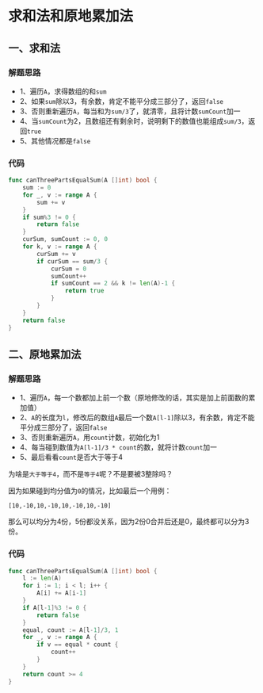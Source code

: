 # 求和法和原地累加法
## 一、求和法
### 解题思路
* 1、遍历``A``，求得数组的和``sum``
* 2、如果``sum``除以3，有余数，肯定不能平分成三部分了，返回``false``
* 3、否则重新遍历``A``，每当和为``sum/3``了，就清零，且将计数``sumCount``加一
* 4、当``sumCount``为2，且数组还有剩余时，说明剩下的数值也能组成``sum/3``，返回``true``
* 5、其他情况都是``false``

### 代码

```go
func canThreePartsEqualSum(A []int) bool {
	sum := 0
	for _, v := range A {
		sum += v
	}
	if sum%3 != 0 {
		return false
	}
	curSum, sumCount := 0, 0
	for k, v := range A {
		curSum += v
		if curSum == sum/3 {
			curSum = 0
			sumCount++
			if sumCount == 2 && k != len(A)-1 {
				return true
			}
		}
	}
	return false
}
```

## 二、原地累加法
### 解题思路
* 1、遍历``A``，每一个数都加上前一个数（原地修改的话，其实是加上前面数的累加值）
* 2、``A``的长度为``l``，修改后的数组``A``最后一个数``A[l-1]``除以3，有余数，肯定不能平分成三部分了，返回``false``
* 3、否则重新遍历``A``，用``count``计数，初始化为1
* 4、每当碰到数值为``A[l-1]/3 * count``的数，就将计数``count``加一
* 5、最后看看``count``是否大于等于4

为啥是``大于等于4``，而不是``等于4``呢？不是要被3整除吗？

因为如果碰到均分值为``0``的情况，比如最后一个用例：
```
[10,-10,10,-10,10,-10,10,-10]
```
那么可以均分为4份，5份都没关系，因为2份0合并后还是0，最终都可以分为3份。

### 代码

```go
func canThreePartsEqualSum(A []int) bool {
	l := len(A)
	for i := 1; i < l; i++ {
		A[i] += A[i-1]
	}
	if A[l-1]%3 != 0 {
		return false
	}
	equal, count := A[l-1]/3, 1
	for _, v := range A {
		if v == equal * count {
			count++
		}
	}
	return count >= 4
}
```
